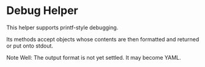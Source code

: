 # Debug Helper

This helper supports printf-style debugging.

Its methods accept objects whose contents are then formatted and returned or put onto stdout.

Note Well:  The output format is not yet settled.  It may become YAML.
